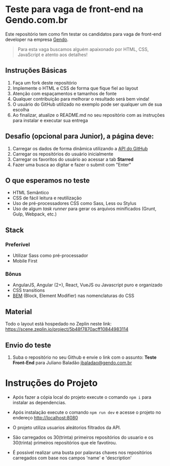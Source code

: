 # Teste para vaga de front-end na Gendo.com.br

Este repositório tem como fim testar os candidatos para vaga de front-end developer na empresa [Gendo](https://gendo.com.br).

> Para esta vaga buscamos alguém apaixonado por HTML, CSS, JavaScript e atento aos detalhes!

## Instruções Básicas

1. Faça um fork deste repositório
2. Implemente o HTML e CSS de forma que fique fiel ao layout
3. Atenção com espaçamentos e tamanhos de fonte
4. Qualquer contribuição para melhorar o resultado será bem vinda!
5. O usuário do GitHub utilizado no exemplo pode ser qualquer um de sua escolha
6. Ao finalizar, atualize o README.md no seu repositório com as instruções para instalar e executar sua entrega

## Desafio (opcional para Junior), a página deve:

1. Carregar os dados de forma dinâmica utilizando a [API do GitHub](https://developer.github.com/v3/)
2. Carregar os repositórios do usuário inicialmente
3. Carregar os favoritos do usuário ao acessar a tab **Starred**
4. Fazer uma busca ao digitar e fazer o submit com "Enter"

## O que esperamos no teste

- HTML Semântico
- CSS de fácil leitura e reutilização
- Uso de pré-processadores CSS como Sass, Less ou Stylus
- Uso de algum _task runner_ para gerar os arquivos minificados (Grunt, Gulp, Webpack, etc.)

## Stack

### Preferível

- Utilizar Sass como pré-processador
- Mobile First

### Bônus

- AngularJS, Angular (2+), React, VueJS ou Javascript puro e organizado
- CSS transitions
- [BEM](https://tableless.com.br/bem-um-novo-metodo-para-seu-css/) (Block, Element Modifier) nas nomenclaturas do CSS

## Material

Todo o layout está hospedado no Zeplin neste link:
https://scene.zeplin.io/project/5b48f7870acff10844983114

## Envio do teste

1. Suba o repositório no seu Github e envie o link com o assunto: **Teste Front-End** para Juliano Baladão [jbaladao@gendo.com.br](mailto:jbaladao@gendo.com.br)

# Instruções do Projeto

- Após fazer a cópia local do projeto execute o comando `npm i` para instalar as dependencias.
- Após instalação execute o comando `npm run dev` e acesse o projeto no endereço [http://localhost:8080](http://localhost:8080)

- O projeto utiliza usuarios aleátorios filtrados da API.
- São carregados os 30(trinta) primeiros repositórios do usuario e os 30(trinta) primeiros repositórios que ele favotirou.
- É possivel realizar uma busta por palavras chaves nos repositórios carregados com base nos campos 'name' e 'description'
